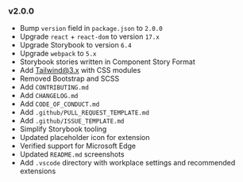 ### v2.0.0

-   Bump `version` field in `package.json` to `2.0.0`
-   Upgrade `react` + `react-dom` to version `17.x`
-   Upgrade Storybook to version `6.4`
-   Upgrade `webpack` to `5.x`
-   Storybook stories written in Component Story Format
-   Add Tailwind@3.x with CSS modules
-   Removed Bootstrap and SCSS
-   Add `CONTRIBUTING.md`
-   Add `CHANGELOG.md`
-   Add `CODE_OF_CONDUCT.md`
-   Add `.github/PULL_REQUEST_TEMPLATE.md`
-   Add `.github/ISSUE_TEMPLATE.md`
-   Simplify Storybook tooling
-   Updated placeholder icon for extension
-   Verified support for Microsoft Edge
-   Updated `README.md` screenshots
-   Add `.vscode` directory with workplace settings and recommended extensions
